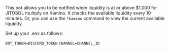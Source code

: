 This bot allows you to be notified when liquidity is at or above $1,000 for JITOSOL multiply on Kamino. It checks the available liquidity every 10 minutes. Or, you can use the ``!kamino`` command to view the current available liquidity.

Set up your .env as follows:

``BOT_TOKEN=DISCORD_TOKEN``
``CHANNEL=CHANNEL_ID``